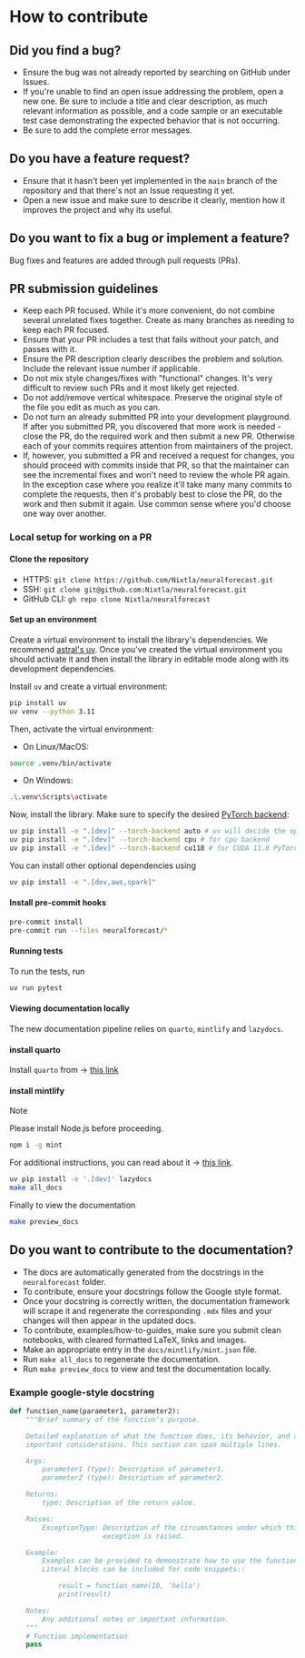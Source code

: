 # How to contribute

## Did you find a bug?

* Ensure the bug was not already reported by searching on GitHub under Issues.
* If you're unable to find an open issue addressing the problem, open a new one. Be sure to include a title and clear description, as much relevant information as possible, and a code sample or an executable test case demonstrating the expected behavior that is not occurring.
* Be sure to add the complete error messages.

## Do you have a feature request?

* Ensure that it hasn't been yet implemented in the `main` branch of the repository and that there's not an Issue requesting it yet.
* Open a new issue and make sure to describe it clearly, mention how it improves the project and why its useful.

## Do you want to fix a bug or implement a feature?

Bug fixes and features are added through pull requests (PRs).

## PR submission guidelines

* Keep each PR focused. While it's more convenient, do not combine several unrelated fixes together. Create as many branches as needing to keep each PR focused.
* Ensure that your PR includes a test that fails without your patch, and passes with it.
* Ensure the PR description clearly describes the problem and solution. Include the relevant issue number if applicable.
* Do not mix style changes/fixes with "functional" changes. It's very difficult to review such PRs and it most likely get rejected.
* Do not add/remove vertical whitespace. Preserve the original style of the file you edit as much as you can.
* Do not turn an already submitted PR into your development playground. If after you submitted PR, you discovered that more work is needed - close the PR, do the required work and then submit a new PR. Otherwise each of your commits requires attention from maintainers of the project.
* If, however, you submitted a PR and received a request for changes, you should proceed with commits inside that PR, so that the maintainer can see the incremental fixes and won't need to review the whole PR again. In the exception case where you realize it'll take many many commits to complete the requests, then it's probably best to close the PR, do the work and then submit it again. Use common sense where you'd choose one way over another.

### Local setup for working on a PR

#### Clone the repository

* HTTPS: `git clone https://github.com/Nixtla/neuralforecast.git`
* SSH: `git clone git@github.com:Nixtla/neuralforecast.git`
* GitHub CLI: `gh repo clone Nixtla/neuralforecast`

#### Set up an environment

Create a virtual environment to install the library's dependencies. We recommend [astral's uv](https://github.com/astral-sh/uv).
Once you've created the virtual environment you should activate it and then install the library in editable mode along with its development dependencies.

Install `uv` and create a virtual environment:

```bash
pip install uv
uv venv --python 3.11
```

Then, activate the virtual environment:

* On Linux/MacOS:

```bash
source .venv/bin/activate
```

* On Windows:

```bash
.\.venv\Scripts\activate
```

Now, install the library. Make sure to specify the desired [PyTorch backend](https://docs.astral.sh/uv/reference/cli/#uv-pip-install--torch-backend):

```bash
uv pip install -e ".[dev]" --torch-backend auto # uv will decide the optimal backend automatically
uv pip install -e ".[dev]" --torch-backend cpu # for cpu backend
uv pip install -e ".[dev]" --torch-backend cu118 # for CUDA 11.8 PyTorch backend
```

You can install other optional dependencies using

```sh
uv pip install -e ".[dev,aws,spark]"
```

#### Install pre-commit hooks

```sh
pre-commit install
pre-commit run --files neuralforecast/*
```

#### Running tests

To run the tests, run

```sh
uv run pytest
```

#### Viewing documentation locally

The new documentation pipeline relies on `quarto`, `mintlify` and `lazydocs`.

#### install quarto

Install `quarto` from &rarr; [this link](https://quarto.org/docs/get-started/)

#### install mintlify

> [!NOTE]
> Please install Node.js before proceeding.

```sh
npm i -g mint
```

For additional instructions, you can read about it &rarr; [this link](https://mintlify.com/docs/installation).

```sh
uv pip install -e '.[dev]' lazydocs
make all_docs
```

Finally to view the documentation

```sh
make preview_docs
```

## Do you want to contribute to the documentation?

* The docs are automatically generated from the docstrings in the `neuralforecast` folder.
* To contribute, ensure your docstrings follow the Google style format.
* Once your docstring is correctly written, the documentation framework will scrape it and regenerate the corresponding `.mdx` files and your changes will then appear in the updated docs.
* To contribute, examples/how-to-guides, make sure you submit clean notebooks, with cleared formatted LaTeX, links and images.
* Make an appropriate entry in the `docs/mintlify/mint.json` file.
* Run `make all_docs` to regenerate the documentation.
* Run `make preview_docs` to view and test the documentation locally.

### Example google-style docstring

```py
def function_name(parameter1, parameter2):
    """Brief summary of the function's purpose.

    Detailed explanation of what the function does, its behavior, and any
    important considerations. This section can span multiple lines.

    Args:
        parameter1 (type): Description of parameter1.
        parameter2 (type): Description of parameter2.

    Returns:
        type: Description of the return value.

    Raises:
        ExceptionType: Description of the circumstances under which this
                       exception is raised.

    Example:
        Examples can be provided to demonstrate how to use the function.
        Literal blocks can be included for code snippets::

            result = function_name(10, 'hello')
            print(result)

    Notes:
        Any additional notes or important information.
    """
    # Function implementation
    pass

```
